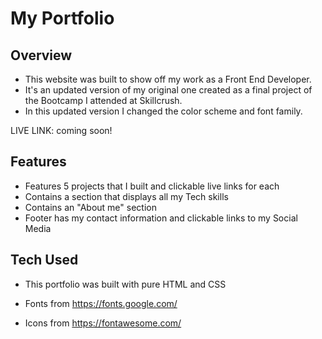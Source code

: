 # My Portfolio

## Overview

- This website was built to show off my work as a Front End Developer.
- It's an updated version of my original one created as a final project of the Bootcamp I attended at Skillcrush.
- In this updated version I changed the color scheme and font family.

LIVE LINK: coming soon!

## Features

- Features 5 projects that I built and clickable live links for each
- Contains a section that displays all my Tech skills
- Contains an "About me" section
- Footer has my contact information and clickable links to my Social Media

## Tech Used

- This portfolio was built with pure HTML and CSS

- Fonts from https://fonts.google.com/

- Icons from https://fontawesome.com/
